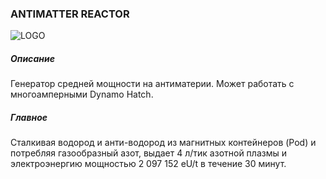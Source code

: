 ### ANTIMATTER REACTOR

![LOGO](https://cdn.discordapp.com/attachments/916393114166525974/916636161731100732/ANTIMATT.png)

##### Описание

Генератор средней мощности на антиматерии. Может работать с многоамперными Dynamo Hatch. 

##### Главное

Сталкивая водород и анти-водород из магнитных контейнеров (Pod) и потребляя газообразный азот, выдает 4 л/тик азотной плазмы и электроэнергию мощностью 2 097 152 eU/t в течение 30 минут.

